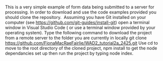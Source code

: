 This is a very simple example of form data being submitted to a server for processing.
In order to download and use the code examples provided you should clone the repository. 
Assumimg you have Git installed on your computer (see https://github.com/git-guides/install-git) open a terminal window in Visual Studio Code ( or use a terminal window provided by your operating system). Type the following command to download the project from a remote server to the folder you are currently in locally
git clone https://github.com/FionaMacRaeFairlie/WAD2_tutorial2a_2425.git
Use cd to move to the root directory of the cloned project, npm install to get the node dependancies set up then run the project by typing node index.
